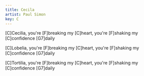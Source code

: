 ```yaml
---
title: Cecila
artist: Paul Simon
key: C
---
```

[C]Cecilia, you're [F]breaking my [C]heart, you're 
[F]shaking my [C]confidence [G7]daily

[C]Lobelia, you're [F]breaking my [C]heart, you're 
[F]shaking my [C]confidence [G7]daily

[C]Tortilia, you're [F]breaking my [C]heart, you're 
[F]shaking my [C]confidence [G7]daily
